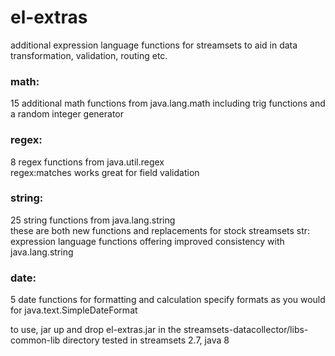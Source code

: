 # el-extras

additional expression language functions for streamsets to aid in data transformation, validation, 
routing etc.   

### math:
  15 additional math functions from java.lang.math including trig functions and a random integer generator

### regex:
  8 regex functions from java.util.regex  
  regex:matches works great for field validation
  
### string:  
  25 string functions from java.lang.string  
    these are both new functions and replacements for stock streamsets str: expression language 
    functions offering improved consistency with java.lang.string
### date:
  5 date functions for formatting and calculation
  specify formats as you would for java.text.SimpleDateFormat
  
  
to use, jar up and drop el-extras.jar in the streamsets-datacollector/libs-common-lib directory
tested in streamsets 2.7, java 8

